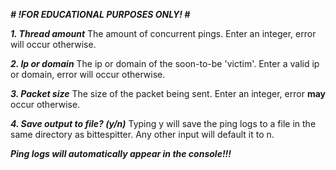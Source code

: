 ***# !FOR EDUCATIONAL PURPOSES ONLY! #***

***1. Thread amount***
The amount of concurrent pings. Enter an integer, error will occur otherwise.

***2. Ip or domain***
The ip or domain of the soon-to-be 'victim'. Enter a valid ip or domain, error will occur otherwise.

***3. Packet size***
The size of the packet being sent. Enter an integer, error **may** occur otherwise.

***4. Save output to file? (y/n)***
Typing y will save the ping logs to a file in the same directory as bittespitter. Any other input will default it to n.

***Ping logs will automatically appear in the console!!!***
